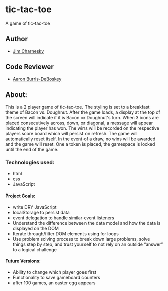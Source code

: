 # tic-tac-toe

A game of tic-tac-toe

## Author

- [Jim Charnesky](https://github.com/BigBike96/)

## Code Reviewer 

- [Aaron Burris-DeBoskey](https://github.com/Abdeboskey) 

## About:
This is a 2 player game of tic-tac-toe. The styling is set to a breakfast theme of Bacon vs. Doughnut.
After the game loads, a display at the top of the screen will indicate if it is Bacon or Doughnut's turn. 
When 3 icons are placed consecutively across, down, or diagonal, a message will appear indicating the player has won.
The wins will be recorded on the respective players score board which will persist on refresh.
The game will automatically reset itself.
In the event of a draw, no wins will be awarded and the game will reset.
One a token is placed, the gamespace is locked until the end of the game.

### Technologies used:
* html
* css
* JavaScript


#### Project Goals:
* write DRY JavaScript
* localStorage to persist data
* event delegation to handle similar event listeners
* Understand the difference between the data model and how the data is displayed on the DOM
* Iterate through/filter DOM elements using for loops
* Use problem solving process to break down large problems, solve things step by step, and trust yourself to not rely on an outside “answer” to a logical challenge

#### Future Versions:
* Ability to change which player goes first
* Functionality to save gameboard counters
* after 100 games, an easter egg appears
